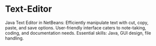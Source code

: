 # Text-Editor
Java Text Editor in NetBeans: Efficiently manipulate text with cut, copy, paste, and save options. User-friendly interface caters to note-taking, coding, and documentation needs. Essential skills: Java, GUI design, file handling.
